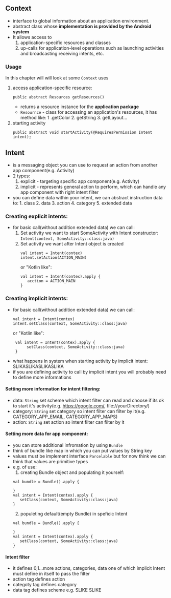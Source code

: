 ﻿
## Context
 - interface to global information about an application environment.
 - abstract class whose **implementation is provided by the Android system**
 - It allows access to 
      1. application-specific resources and classes
      2. up-calls for application-level operations such as launching activities and broadcasting receiving intents, etc.

### Usage
In this chapter will will look at some ```Context``` uses
   1. access application-specific resource:
      ```
      public abstract Resources getResources()
      ```
	     - returns a resource instance for the **application package**
        - `Resournce` - class for accessing an application's resources, it has method like:
	            1 .getColor
                2. getString
                3. getLayout...
   2. starting activity
      ```
      public abstract void startActivity(@RequiresPermission Intent intent);
      ```

## Intent
 - is a messaging object you can use to request an action from another app component(e.g. Activity)
 - 2 types:
	 1. explicit - targeting specific app component(e.g. Activity)  
	 2. implicit - represents general action to perform, which can handle any app component with right intent filter
- you can define data within your intent, we can abstract instruction data to:
	  1. class
	  2. data
	  3. action
	  4. category
	  5. extended data

### Creating explicit intents:
 - for basic call(without addition extended data) we can call:
	 1. Set activity we want to start SomeActivity with Intent constructor:
	       ```Intent(context, SomeActivity::class:java)```
	2. Set activity we want after Intent object is created
	      ```
	      val intent = Intent(contex)
		  intent.setAction(ACTION_MAIN)
	      ```
	      or "Kotlin like":
	      ```
	      val intent = Intent(contex).apply {
	         acction = ACTION_MAIN
	    }
        ```
### Creating implicit intents:
 - for basic call(without addition extended data) we can call:
	```
	val intent = Intent(contex)
	intent.setClass(context, SomeActivity::class:java)
	```
	or "Kotlin like":
	```
	 val intent = Intent(contex).apply {
		  setClass(context, SomeActivity::class:java)
	 }
	```
- what happens in system when starting activity by implicit intent:
SLIKASLIKASLIKASLIKA 
- if you are defining activity to call by implicit intent you will probably need to define more informations


#### Setting more information for intent filtering:
 - data: ```String```  set scheme which intent filter can read and choose if its ok to start it's activity(e.g. https://google.com/,  file://yourDirectory/)
 - category: ```String```  set category so intent filter can filter by it(e.g.  CATEGORY_APP_EMAIL, CATEGORY_APP_MAPS)
 - action: ```String```  set action so intent filter can filter by it


#### Setting more data for app component:
 - you can store additional infromation by using ```Bundle```
 - think of bundle like map in which you can put values by String key
 - values must be implement interface ```Parcelable``` but for now think we can think that values are primitive types
- e.g. of use:
  1. creating Bundle object and populating it yourself: 
    ```
    val bundle = Bundle().apply {
	    
    }
	val intent = Intent(contex).apply {
       setClass(context, SomeActivity::class:java)
	}
	```
  2. populeting default(empty Bundle) in speficic Intent 
    ```
    val bundle = Bundle().apply {
	    
    }
	val intent = Intent(contex).apply {
       setClass(context, SomeActivity::class:java)
	}
	```

#### Intent filter
- it defines 0,1...more actions, categories, data one of which  implicit Intent must define in itself to pass the filter
- action tag defines action
- categoty tag defines category 
- data tag defines scheme
e.g.
SLIKE SLIKE

